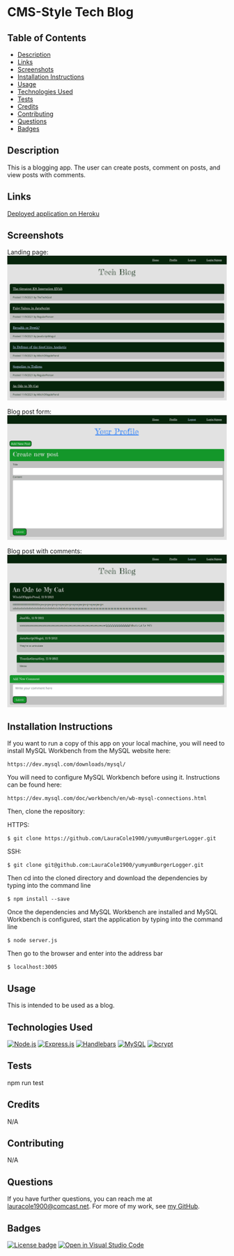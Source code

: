 # CMS-Style Tech Blog

## Table of Contents

* [Description](#description)
* [Links](#links)
* [Screenshots](#screenshots)
* [Installation Instructions](#installation-instructions)
* [Usage](#usage)
* [Technologies Used](#technologies-used)
* [Tests](#tests)
* [Credits](#credits)
* [Contributing](#contributing)
* [Questions](#questions)
* [Badges](#badges)

## Description

This is a blogging app. The user can create posts, comment on posts, and view posts with comments.

## Links

[Deployed application on Heroku](https://tech-blog-exercise.herokuapp.com/)

## Screenshots

Landing page:
![Landing page:](./assets/landing-page-screenshot.png)

Blog post form:
![Blog post form](./assets/new-post-form-screenshot.png)

Blog post with comments:
![Post with comments](./assets/post-with-comments-screenshot.png)

## Installation Instructions

If you want to run a copy of this app on your local machine, you will need to install MySQL Workbench from the MySQL website here:
```
https://dev.mysql.com/downloads/mysql/
```

You will need to configure MySQL Workbench before using it. Instructions can be found here:
```
https://dev.mysql.com/doc/workbench/en/wb-mysql-connections.html
```

Then, clone the repository:

HTTPS:
```
$ git clone https://github.com/LauraCole1900/yumyumBurgerLogger.git
```

SSH:
```
$ git clone git@github.com:LauraCole1900/yumyumBurgerLogger.git
```

Then cd into the cloned directory and download the dependencies by typing into the command line
```
$ npm install --save
```

Once the dependencies and MySQL Workbench are installed and MySQL Workbench is configured, start the application by typing into the command line
```
$ node server.js
```

Then go to the browser and enter into the address bar
```
$ localhost:3005
```

## Usage

This is intended to be used as a blog.

## Technologies Used

[![Node.js](https://img.shields.io/badge/built%20with-Node.js-3c873a)](https://nodejs.org/en/) [![Express.js](https://img.shields.io/badge/built%20with-Express.js-303030)](https://expressjs.com/) [![Handlebars](https://img.shields.io/badge/built%20with-Express%20Handlebars-cb3837)](https://www.npmjs.com/package/express-handlebars) [![MySQL](https://img.shields.io/badge/built%20with-MySQL-00758f)](https://www.mysql.com/) [![bcrypt](https://img.shields.io/badge/built%20with-bcrypt-cb3837)](https://www.npmjs.com/package/bcrypt)

## Tests

npm run test

## Credits

N/A

## Contributing

N/A

## Questions

If you have further questions, you can reach me at lauracole1900@comcast.net. For more of my work, see [my GitHub](https://github.com/LauraCole1900).

## Badges

[![License badge](https://img.shields.io/badge/license-MIT-134000)](./LICENSE) [![Open in Visual Studio Code](https://open.vscode.dev/badges/open-in-vscode.svg)](https://open.vscode.dev/LauraCole1900/cms-tech-blog)